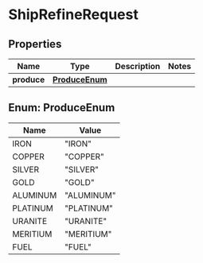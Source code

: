 

# ShipRefineRequest


## Properties

| Name | Type | Description | Notes |
|------------ | ------------- | ------------- | -------------|
|**produce** | [**ProduceEnum**](#ProduceEnum) |  |  |



## Enum: ProduceEnum

| Name | Value |
|---- | -----|
| IRON | &quot;IRON&quot; |
| COPPER | &quot;COPPER&quot; |
| SILVER | &quot;SILVER&quot; |
| GOLD | &quot;GOLD&quot; |
| ALUMINUM | &quot;ALUMINUM&quot; |
| PLATINUM | &quot;PLATINUM&quot; |
| URANITE | &quot;URANITE&quot; |
| MERITIUM | &quot;MERITIUM&quot; |
| FUEL | &quot;FUEL&quot; |



